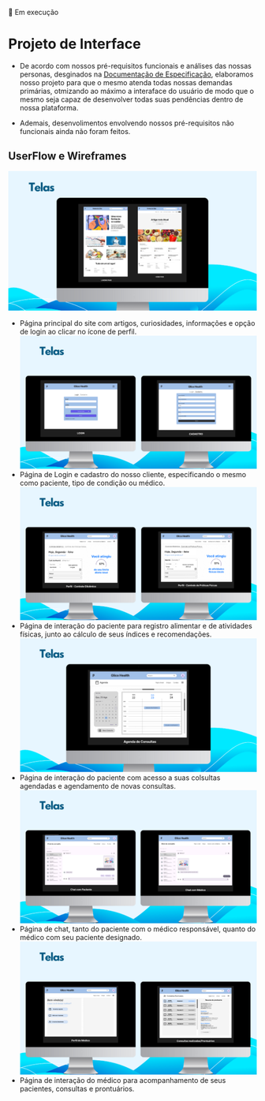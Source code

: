📝 Em execução
# Projeto de Interface
- De acordo com nossos pré-requisitos funcionais e análises das nossas personas, desginados na <a href="2-Especificação.md">Documentação de Especificação</a>, elaboramos nosso projeto para que o mesmo atenda todas nossas demandas primárias, otmizando ao máximo a interaface do usuário de modo que o mesmo seja capaz de desenvolver todas suas pendências dentro de nossa plataforma.

- Ademais, desenvolimentos envolvendo nossos pré-requisitos não funcionais ainda não foram feitos.

## UserFlow e Wireframes

![Telas](images/TelasInterfacePC/grupo%203-5.png)
- Página principal do site com artigos, curiosidades, informações e opção de login ao clicar no ícone de perfil.
![Telas](images/TelasInterfacePC/grupo%203-6.png)
- Página de Login e cadastro do nosso cliente, especificando o mesmo como paciente, tipo de condição ou médico.
![Telas](images/TelasInterfacePC/grupo%203-7.png)
- Página de interação do paciente para registro alimentar e de atividades físicas, junto ao cálculo de seus índices e recomendações.
![Telas](images/TelasInterfacePC/grupo%203-8.png)
- Página de interação do paciente com acesso a suas colsultas agendadas e agendamento de novas consultas.
![Telas](images/TelasInterfacePC/grupo%203-9.png)
- Página de chat, tanto do paciente com o médico responsável, quanto do médico com seu paciente designado.
![Telas](images/TelasInterfacePC/grupo%203-10.png)
- Página de interação do médico para acompanhamento de seus pacientes, consultas e prontuários.
